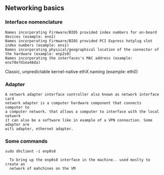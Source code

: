 ## Networking basics

### Interface nomenclature
	Names incorporating Firmware/BIOS provided index numbers for on-board devices (example: eno1)
	Names incorporating Firmware/BIOS provided PCI Express hotplug slot index numbers (example: ens1)	
	Names incorporating physical/geographical location of the connector of the hardware (example: enp2s0)
	Names incorporating the interfaces's MAC address (example: enx78e7d1ea46da)
Classic, unpredictable kernel-native ethX naming (example: eth0)


### Adapter 

	A network adapter interface controller also known as network interface card
	network adapter is a computer hardware component that connects computer to 	
	a computer network. that allows a computer to interface with the local network
	it can also be a software like in example of a VPN connection. Some adapter are
	wifi adapter, ethernet adapter.

### Some commands

	sudo dhclient -i enp0s8

	  To bring up the enp0s8 interface in the machine.. used moslty to create an 
	  network of mahchines on the VM
